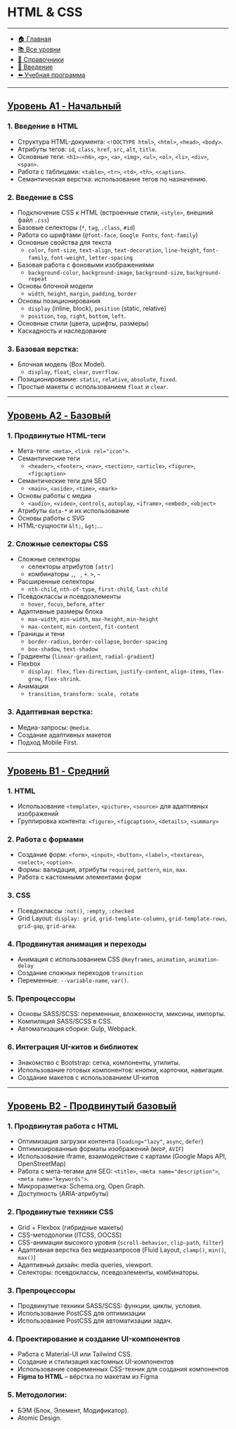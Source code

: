 # **HTML & CSS**

---

- [🏠 Главная](../../readme.md)
- [📚 Все уровни](../index.md)
- [📖 Справочники](../../guides/index.md)
- [🔧 Введение](../../Intro/index.md)
- [⬅️ Учебная программа](./index.md)

---

## [**Уровень A1 - Начальный**](../levels/A1/index.md)

### **1. Введение в HTML**

- Структура HTML-документа: `<!DOCTYPE html>`, `<html>`, `<head>`, `<body>`.
- Атрибуты тегов: `id`, `class`, `href`, `src`, `alt`, `title`.
- Основные теги: `<h1>`-`<h6>`, `<p>`, `<a>`, `<img>`, `<ul>`, `<ol>`, `<li>`, `<div>`, `<span>`.
- Работа с таблицами: `<table>`, `<tr>`, `<td>`, `<th>`, `<caption>`.
- Семантическая верстка: использование тегов по назначению.

### **2. Введение в CSS**

- Подключение CSS к HTML (встроенные стили, `<style>`, внешний файл `.css`)
- Базовые селекторы (`*`, `tag`, `.class`, `#id`)
- Работа со шрифтами (`@font-face`, `Google Fonts`, `font-family`)
- Основные свойства для текста
  - `color`, `font-size`, `text-align`, `text-decoration`, `line-height`, `font-family`, `font-weight`, `letter-spacing`
- Базовая работа с фоновыми изображениями
  - `background-color`, `background-image`, `background-size`, `background-repeat`
- Основы блочной модели
  - `width`, `height`, `margin`, `padding`, `border`
- Основы позиционирования
  - `display` (inline, block), `position` (static, relative)
  - `position`, `top`, `right`, `bottom`, `left`.
- Основные стили (цвета, шрифты, размеры)
- Каскадность и наследование

### **3. Базовая верстка:**

- Блочная модель (Box Model).
  - `display`, `float`, `clear`, `overflow`.
- Позиционирование: `static`, `relative`, `absolute`, `fixed`.
- Простые макеты с использованием `float` и `clear`.

---

## [**Уровень A2 - Базовый**](../levels/A2/index.md)

### **1. Продвинутые HTML-теги**

- Мета-теги: `<meta>`, `<link rel="icon">`.
- Семантические теги
  - `<header>`, `<footer>`, `<nav>`, `<section>`, `<article>`, `<figure>`, `<figcaption>`
- Семантические теги для SEO
  - `<main>`, `<aside>`, `<time>`, `<mark>`
- Основы работы с медиа
  - `<audio>`, `<video>`, `controls`, `autoplay`, `<iframe>`, `<embed>`, `<object>`
- Атрибуты `data-*` и их использование
- Основы работы с SVG
- HTML-сущности `&lt;`, `&gt;`...

### **2. Сложные селекторы CSS**

- Сложные селекторы
  - cелекторы атрибутов `[attr]`
  - комбинаторы `,`, ` `, `+`. `>`, `~`
- Расширенные селекторы
  - `nth-child`, `nth-of-type`, `first-child`, `last-child`
- Псевдоклассы и псевдоэлементы
  - `hover`, `focus`, `before`, `after`
- Адаптивные размеры блока
  - `max-width`, `min-width`, `max-height`, `min-height`
  - `max-content`, `min-content`, `fit-content`
- Границы и тени
  - `border-radius`, `border-collapse`, `border-spacing`
  - `box-shadow`, `text-shadow`
- Градиенты (`linear-gradient`, `radial-gradient`)
- Flexbox
  - `display: flex`, `flex-direction`, `justify-content`, `align-items`, `flex-grow`, `flex-shrink`.
- Анимации
  - `transition`, `transform: scale, rotate`

### **3. Адаптивная верстка:**

- Медиа-запросы: `@media`.
- Создание адаптивных макетов
- Подход Mobile First.

---

## [**Уровень B1 - Средний**](../levels/B1/index.md)

### **1. HTML**

- Использование `<template>`, `<picture>`, `<source>` для адаптивных изображений
- Группировка контента: `<figure>`, `<figcaption>`, `<details>`, `<summary>`

### **2. Работа с формами**

- Создание форм: `<form>`, `<input>`, `<button>`, `<label>`, `<textarea>`, `<select>`, `<option>`.
- Формы: валидация, атрибуты `required`, `pattern`, `min`, `max`.
- Работа с кастомными элементами форм

### **3. CSS**

- Псевдоклассы `:not()`, `:empty`, `:checked`
- Grid Layout: `display: grid`, `grid-template-columns`, `grid-template-rows`, `grid-gap`, `grid-area`.

### **4. Продвинутая анимация и переходы**

- Анимация с использованием CSS `@keyframes`, `animation`, `animation-delay`
- Создание сложных переходов `transition`
- Переменные: `--variable-name`, `var()`.

### **5. Препроцессоры**

- Основы SASS/SCSS: переменные, вложенности, миксины, импорты.
- Компиляция SASS/SCSS в CSS.
- Автоматизация сборки: Gulp, Webpack.

### **6. Интеграция UI-китов и библиотек**

- Знакомство с Bootstrap: сетка, компоненты, утилиты.
- Использование готовых компонентов: кнопки, карточки, навигация.
- Создание макетов с использованием UI-китов

---

## [**Уровень B2 - Продвинутый базовый**](../levels/B2/index.md)

### **1. Продвинутая работа с HTML**

- Оптимизация загрузки контента (`loading="lazy"`, `async`, `defer`)
- Оптимизированные форматы изображений (`WebP`, `AVIF`)
- Использование iframe, взаимодействие с картами (Google Maps API, OpenStreetMap)
- Работа с мета-тегами для SEO: `<title>`, `<meta name="description">`, `<meta name="keywords">`.
- Микроразметка: Schema.org, Open Graph.
- Доступность (ARIA-атрибуты)

### **2. Продвинутые техники CSS**

- Grid + Flexbox (гибридные макеты)
- CSS-методологии (ITCSS, OOCSS)
- CSS-анимации высокого уровня (`scroll-behavior`, `clip-path`, `filter`)
- Адаптивная верстка без медиазапросов (Fluid Layout, `clamp()`, `min()`, `max()`)
- Адаптивный дизайн: media queries, viewport.
- Селекторы: псевдоклассы, псевдоэлементы, комбинаторы.

### **3. Препроцессоры**

- Продвинутые техники SASS/SCSS: функции, циклы, условия.
- Использование PostCSS для оптимизации
- Использование PostCSS для автоматизации задач.

### **4. Проектирование и создание UI-компонентов**

- Работа с Material-UI или Tailwind CSS.
- Создание и стилизация кастомных UI-компонентов
- Использование современных CSS-техник для создания компонентов
- **Figma to HTML** – вёрстка по макетам из Figma

### **5. Методологии:**

- БЭМ (Блок, Элемент, Модификатор).
- Atomic Design.
